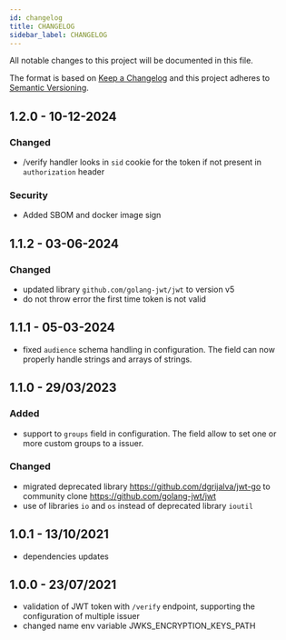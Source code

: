 ```yaml
---
id: changelog
title: CHANGELOG
sidebar_label: CHANGELOG
---
```


<!--
WARNING: this file was automatically generated by Mia-Platform Doc Aggregator.
DO NOT MODIFY IT BY HAND.
Instead, modify the source file and run the aggregator to regenerate this file.
-->

All notable changes to this project will be documented in this file.

The format is based on [Keep a Changelog](http://keepachangelog.com/en/1.0.0/)
and this project adheres to [Semantic Versioning](http://semver.org/spec/v2.0.0.html).

## 1.2.0 - 10-12-2024

### Changed

- /verify handler looks in `sid` cookie for the token if not present in `authorization` header

### Security

- Added SBOM and docker image sign

## 1.1.2 - 03-06-2024

### Changed

- updated library `github.com/golang-jwt/jwt` to version v5
- do not throw error the first time token is not valid

## 1.1.1 - 05-03-2024

- fixed `audience` schema handling in configuration. The field can now properly handle strings and arrays of strings.

## 1.1.0 - 29/03/2023

### Added

- support to `groups` field in configuration. The field allow to set one or more custom groups to a issuer.

### Changed

- migrated deprecated library https://github.com/dgrijalva/jwt-go to community clone https://github.com/golang-jwt/jwt
- use of libraries `io` and `os` instead of deprecated library `ioutil`

## 1.0.1 - 13/10/2021

- dependencies updates

## 1.0.0 - 23/07/2021

- validation of JWT token with `/verify` endpoint, supporting the configuration of multiple issuer
- changed name env variable JWKS_ENCRYPTION_KEYS_PATH
